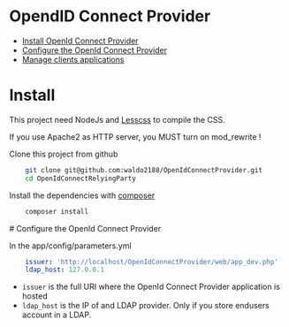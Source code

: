 OpendID Connect Provider
========================

- [Install OpenId Connect Provider](#Install)
- [Configure the OpenId Connect Provider](#configure)
- [Manage clients applications](client.md)


# <a id="Install"></a> Install

This project need NodeJs and [Lesscss](http://lesscss.org/) to compile the CSS.

If you use Apache2 as HTTP server, you MUST turn on mod_rewrite !

Clone this project from github
```bash
    git clone git@github.com:waldo2188/OpenIdConnectProvider.git
    cd OpenIdConnectRelyingParty
```

Install the dependencies with [composer](https://getcomposer.org/)
```bash
    composer install
```

#<a id="configure"></a> Configure the OpenId Connect Provider

In the app/config/parameters.yml
```yml
    issuer: 'http://localhost/OpenIdConnectProvider/web/app_dev.php'
    ldap_host: 127.0.0.1
```
 
 - `issuer` is the full URI where the OpenId Connect Provider application is hosted
 - `ldap_host` is the IP of and LDAP provider. Only if you store endusers account in a LDAP.

